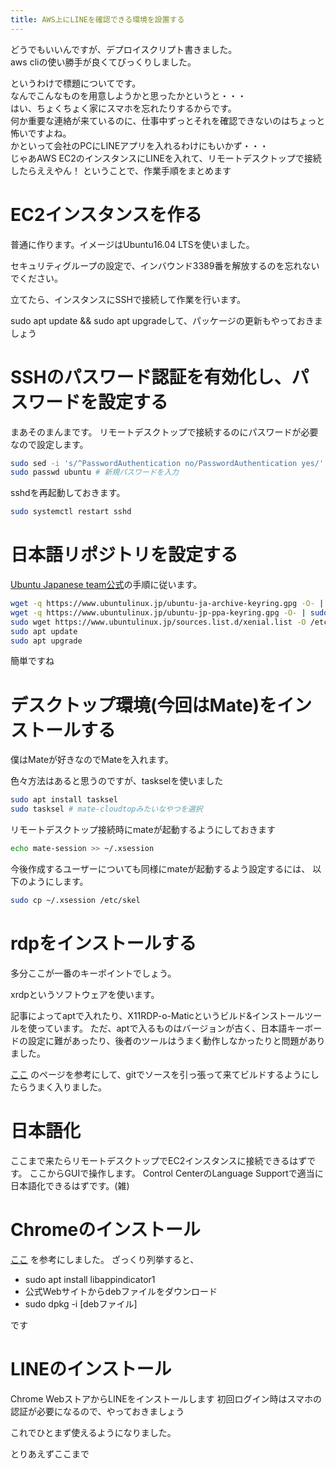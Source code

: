 ```yaml
---
title: AWS上にLINEを確認できる環境を設置する
---
```

どうでもいいんですが、デプロイスクリプト書きました。  
aws cliの使い勝手が良くてびっくりしました。

というわけで標題についてです。  
なんでこんなものを用意しようかと思ったかというと・・・  
はい、ちょくちょく家にスマホを忘れたりするからです。  
何か重要な連絡が来ているのに、仕事中ずっとそれを確認できないのはちょっと怖いですよね。  
かといって会社のPCにLINEアプリを入れるわけにもいかず・・・  
じゃあAWS EC2のインスタンスにLINEを入れて、リモートデスクトップで接続したらええやん！ ということで、作業手順をまとめます

# EC2インスタンスを作る
普通に作ります。イメージはUbuntu16.04 LTSを使いました。

セキュリティグループの設定で、インバウンド3389番を解放するのを忘れないでください。

 立てたら、インスタンスにSSHで接続して作業を行います。


sudo apt update && sudo apt upgradeして、パッケージの更新もやっておきましょう

# SSHのパスワード認証を有効化し、パスワードを設定する
まあそのまんまです。 リモートデスクトップで接続するのにパスワードが必要なので設定します。
```bash
sudo sed -i 's/^PasswordAuthentication no/PasswordAuthentication yes/' /etc/ssh/sshd_config
sudo passwd ubuntu # 新規パスワードを入力
```
sshdを再起動しておきます。
```bash
sudo systemctl restart sshd
```

# 日本語リポジトリを設定する
 [Ubuntu Japanese team公式](https://www.ubuntulinux.jp/japanese)の手順に従います。
```bash
wget -q https://www.ubuntulinux.jp/ubuntu-ja-archive-keyring.gpg -O- | sudo apt-key add -
wget -q https://www.ubuntulinux.jp/ubuntu-jp-ppa-keyring.gpg -O- | sudo apt-key add -
sudo wget https://www.ubuntulinux.jp/sources.list.d/xenial.list -O /etc/apt/sources.list.d/ubuntu-ja.list
sudo apt update
sudo apt upgrade
```
簡単ですね

# デスクトップ環境(今回はMate)をインストールする
僕はMateが好きなのでMateを入れます。

色々方法はあると思うのですが、taskselを使いました

```bash
sudo apt install tasksel
sudo tasksel # mate-cloudtopみたいなやつを選択
```
リモートデスクトップ接続時にmateが起動するようにしておきます
```bash
echo mate-session >> ~/.xsession
```
今後作成するユーザーについても同様にmateが起動するよう設定するには、
以下のようにします。
```bash
sudo cp ~/.xsession /etc/skel
```

# rdpをインストールする
多分ここが一番のキーポイントでしょう。

xrdpというソフトウェアを使います。

記事によってaptで入れたり、X11RDP-o-Maticというビルド&インストールツールを使っています。
ただ、aptで入るものはバージョンが古く、日本語キーボードの設定に難があったり、後者のツールはうまく動作しなかったりと問題がありました。

[ここ](http://d.hatena.ne.jp/grasso0210/20171004/1507082822)
のページを参考にして、gitでソースを引っ張って来てビルドするようにしたらうまく入りました。


# 日本語化
ここまで来たらリモートデスクトップでEC2インスタンスに接続できるはずです。
ここからGUIで操作します。
Control CenterのLanguage Supportで適当に日本語化できるはずです。(雑)

# Chromeのインストール
[ここ](http://robotics4society.com/2016/06/16/ubuntu-chrome/)
を参考にしました。 ざっくり列挙すると、

* sudo apt install libappindicator1
* 公式Webサイトからdebファイルをダウンロード
* sudo dpkg -i [debファイル]

です

# LINEのインストール
Chrome WebストアからLINEをインストールします
初回ログイン時はスマホの認証が必要になるので、やっておきましょう

これでひとまず使えるようになりました。

とりあえずここまで
